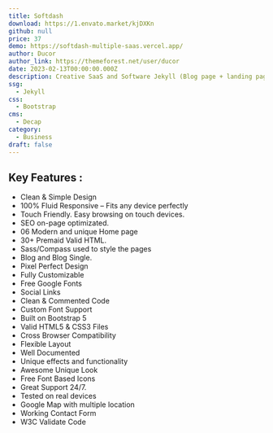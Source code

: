 ```yaml
---
title: Softdash
download: https://1.envato.market/kjDXKn
github: null
price: 37
demo: https://softdash-multiple-saas.vercel.app/
author: Ducor
author_link: https://themeforest.net/user/ducor
date: 2023-02-13T00:00:00.000Z
description: Creative SaaS and Software Jekyll (Blog page + landing page + Multiple page) template.
ssg:
  - Jekyll
css:
  - Bootstrap
cms:
  - Decap
category:
  - Business
draft: false
---
```


## Key Features :

- Clean & Simple Design
- 100% Fluid Responsive – Fits any device perfectly
- Touch Friendly. Easy browsing on touch devices.
- SEO on-page optimizated.
- 06 Modern and unique Home page
- 30+ Premaid Valid HTML.
- Sass/Compass used to style the pages
- Blog and Blog Single.
- Pixel Perfect Design
- Fully Customizable
- Free Google Fonts
- Social Links
- Clean & Commented Code
- Custom Font Support
- Built on Bootstrap 5
- Valid HTML5 & CSS3 Files
- Cross Browser Compatibility
- Flexible Layout
- Well Documented
- Unique effects and functionality
- Awesome Unique Look
- Free Font Based Icons
- Great Support 24/7.
- Tested on real devices
- Google Map with multiple location
- Working Contact Form
- W3C Validate Code
